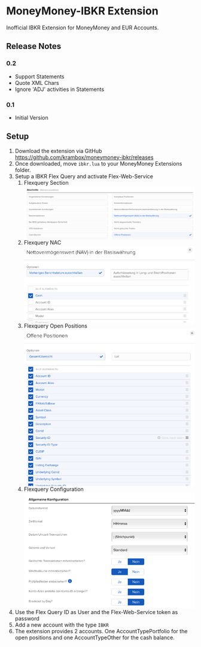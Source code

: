 # MoneyMoney-IBKR Extension

Inofficial IBKR Extension for MoneyMoney and EUR Accounts.

## Release Notes

### 0.2

- Support Statements
- Quote XML Chars
- Ignore 'ADJ' activities in Statements

### 0.1

- Initial Version

## Setup

1. Download the extension via  GitHub  https://github.com/krambox/moneymoney-ibkr/releases
2. Once downloaded, move `ibkr.lua` to your MoneyMoney Extensions folder.
3. Setup a IBKR Flex Query and activate Flex-Web-Service
   1. Flexquery Section
      <img src="Flexquery Sections.png" align="middle"/>
   2. Flexquery NAC
      <img src="Flexquery NAC.png" align="middle"/>
   3. Flexquery Open Positions
      <img src="Flexquery Open Positions.png" align="middle"/>
   4. Flexquery Configuration
      <img src="Flexquery Configuration.png" align="middle"/>
4.  Use the Flex Query ID as User and the Flex-Web-Service token as password
5.  Add a new account with the type `IBKR`
6.  The extension provides 2 accounts. One AccountTypePortfolio for the open positions and one  AccountTypeOther for the cash balance. 
